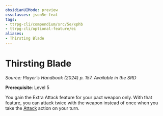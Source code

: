 ```yaml
---
obsidianUIMode: preview
cssclasses: json5e-feat
tags:
- ttrpg-cli/compendium/src/5e/xphb
- ttrpg-cli/optional-feature/ei
aliases:
- Thirsting Blade
---
```

# Thirsting Blade
*Source: Player's Handbook (2024) p. 157. Available in the <span title='Systems Reference Document (5.2)'>SRD</span>*  

**Prerequisite**: Level 5

You gain the Extra Attack feature for your pact weapon only. With that feature, you can attack twice with the weapon instead of once when you take the [Attack](Інструменти%20ДМ/CLI/rules/actions.md#Attack) action on your turn.